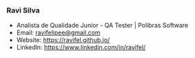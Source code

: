 ### Ravi Silva

- Analista de Qualidade Junior - QA Tester | Polibras Software
-  Email: ravifelipee@gmail.com
-  Website: https://ravifel.github.io/
-  Linkedln: https://www.linkedin.com/in/ravifel/

